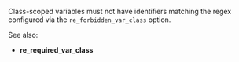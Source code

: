 Class-scoped variables must not have identifiers matching the regex configured
via the `re_forbidden_var_class` option.

See also:

- **re_required_var_class**
